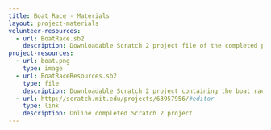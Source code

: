 ```yaml
---
title: Boat Race - Materials
layout: project-materials
volunteer-resources:
  - url: BoatRace.sb2
    description: Downloadable Scratch 2 project file of the completed project
project-resources:
  - url: boat.png
    type: image
  - url: BoatRaceResources.sb2
    type: file
    description: Downloadable Scratch 2 project containing the boat race resources
  - url: http://scratch.mit.edu/projects/63957956/#editor
    type: link
    description: Online completed Scratch 2 project
---
```


